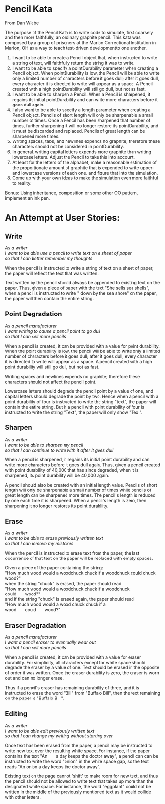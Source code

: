 # Pencil Kata

From Dan Wiebe

The purpose of the Pencil Kata is to write code to simulate, first coarsely and then more faithfully, an ordinary graphite pencil.  This kata was composed by a group of prisoners at the Marion Correctional Institution in Marion, OH as a way to teach test-driven developmentto one another.

1. I want to be able to create a Pencil object that, when instructed to write a string of text, will faithfully return the string it was to write.
2. I want to be able to specify a pointDurability parameter when creating a Pencil object. When pointDurability is low, the Pencil will be able to write only a limited number of characters before it goes dull; after it goes dull, every character it is directed to write will appear as a space.  A Pencil created with a high pointDurability will still go dull, but not as fast.
3. I want to be able to sharpen a Pencil.  When a Pencil is sharpened, it regains its initial pointDurability and can write more characters before it goes dull again.
4. I also want to be able to specify a length parameter when creating a Pencil object. Pencils of short length will only be sharpenable a small number of times.  Once a Pencil has been sharpened that number of times, further sharpening it will no longer restore its pointDurability, and it must be discarded and replaced.  Pencils of great length can be sharpened more times.
5. Writing spaces, tabs, and newlines expends no graphite; therefore these characters should not be considered in pointDurability.
6. In general, writing capital letters expends more graphite than writing lowercase letters. Adjust the Pencil to take this into account.
7. At least for the letters of the alphabet, make a reasonable estimation of the proportionate amount of graphite that is expended to write upper- and lowercase versions of each one, and figure that into the simulation.
8. Come up with your own ideas to make the simulation even more faithful to reality.

Bonus: Using inheritance, composition or some other OO pattern, implement an ink pen.


# An Attempt at User Stories:

## Write
*As a writer  
I want to be able use a pencil to write text on a sheet of paper  
so that I can better remember my thoughts*  

When the pencil is instructed to write a string of text on a sheet of paper, the paper will reflect the text that was written.

Text written by the pencil should always be appended to existing text on the paper. Thus, given a piece of paper with the text "She sells sea shells", when a pencil is instructed to write "&nbsp;down by the sea shore" on the paper, the paper will then contain the entire string.


## Point Degradation
*As a pencil manufacturer  
I want writing to cause a pencil point to go dull  
so that I can sell more pencils*  

When a pencil is created, it can be provided with a value for point durability.  When the point durability is low, the pencil will be able to write only a limited number of characters before it goes dull; after it goes dull, every character it is directed to write will appear as a space.  A pencil created with a high point durability will still go dull, but not as fast.

Writing spaces and newlines expends no graphite; therefore these characters should not affect the pencil point.

Lowercase letters should degrade the pencil point by a value of one, and capital letters should degrade the point by two.  Hence when a pencil with a point durability of four is instructed to write the string "text", the paper will contain the entire string.  But if a pencil with point durability of four is instructed to write the string "Text", the paper will only show "Tex&nbsp;".


## Sharpen
*As a writer  
I want to be able to sharpen my pencil  
so that I can continue to write with it after it goes dull*  

When a pencil is sharpened, it regains its initial point durability and can write more characters before it goes dull again.  Thus, given a pencil created with point durability of 40,000 that has since degraded, when it is sharpened, its point durability will be 40,000 again.

A pencil should also be created with an initial length value. Pencils of short length will only be sharpenable a small number of times while pencils of great length can be sharpened more times.  The pencil's length is reduced by one each time it is sharpened.  When a pencil's length is zero, then sharpening it no longer restores its point durabliity.


## Erase
*As a writer  
I want to be able to erase previously written text  
so that I can remove my mistakes*  

When the pencil is instructed to erase text from the paper, the last occurrence of that text on the paper will be replaced with empty spaces.  

Given a piece of the paper containing the string:  
	"How much wood would a woodchuck chuck if a woodchuck could chuck wood?"  
when the string "chuck" is erased, the paper should read  
	"How much wood would a woodchuck chuck if a woodchuck could&nbsp;&nbsp;&nbsp;&nbsp;&nbsp;&nbsp;&nbsp;wood?"    
and if the string "chuck" is erased again, the paper should read  
"How much wood would a wood chuck chuck if a wood&nbsp;&nbsp;&nbsp;&nbsp;&nbsp;&nbsp;&nbsp;could&nbsp;&nbsp;&nbsp;&nbsp;&nbsp;&nbsp;&nbsp;wood?"  


## Eraser Degradation
*As a pencil manufacturer  
I want a pencil eraser to eventually wear out  
so that I can sell more pencils*  

When a pencil is created, it can be provided with a value for eraser durability.  For simplicity, all characters except for white space should degrade the eraser by a value of one.  Text should be erased in the opposite of order it was written.  Once the eraser durability is zero, the eraser is worn out and can no longer erase.  

Thus if a pencil's eraser has remaining durability of three, and it is instructed to erase the word "Bill" from "Buffalo Bill", then the text remaining on the paper is "Buffalo B&nbsp;&nbsp;&nbsp;".


## Editing
*As a writer  
I want to be able edit previously written text  
so that I can change my writing without starting over*  

Once text has been erased from the paper, a pencil may be instructed to write new text over the resulting white space.  For instance, if the paper contains the text "An&nbsp;&nbsp;&nbsp;&nbsp;&nbsp;&nbsp;&nbsp;a day keeps the doctor away", a pencil can can be instructed to write the word "onion" in the white space gap, so the text reads "An onion a day keeps the doctor away".  

Existing text on the page cannot 'shift' to make room for new text, and thus the pencil should not be allowed to write text that takes up more than the designated white space.  For instance, the word "eggplant" could not be written in the middle of the previously mentioned text as it would collide with other letters.